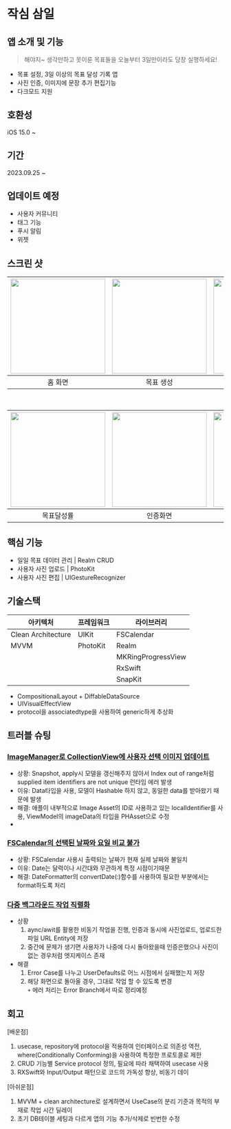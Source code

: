 # 작심 삼일

## 앱 소개 및 기능
> 해야지~ 생각만하고 못이룬 목표들을 오늘부터 3일만이라도 당장 실행하세요!

 - 목표 설정, 3일 이상의 목표 달성 기록 앱</br>
 - 사진 인증, 이미지에 문장 추가 편집기능</br>
 - 다크모드 지원

## 호환성
iOS 15.0 ~

## 기간
2023.09.25 ~ 

## 업데이트 예정
- 사용자 커뮤니티
- 태그 기능
- 푸시 알림
- 위젯

## 스크린 샷
|<img src="https://github.com/DONG-WOON/StickToIt/assets/80871083/6465b944-28b3-47a7-b768-9f2eaf477346" width=220>|<img src="https://github.com/DONG-WOON/StickToIt/assets/80871083/48646356-450b-46f6-9fb8-31bc1d318b69" width=220>|<img src="https://github.com/DONG-WOON/StickToIt/assets/80871083/da2daa46-cf56-49e9-b034-6180915635e1" width=220>|
|:-:|:-:|:-:|
|홈 화면|목표 생성|캘린더|
</br>

|<img src="https://github.com/DONG-WOON/StickToIt/assets/80871083/91458add-2819-4401-8f04-438d35238965" width=220>|<img src="https://github.com/DONG-WOON/StickToIt/assets/80871083/debbd251-332d-422b-9af6-66d1c9b401c0" width=220>|<img src="https://github.com/DONG-WOON/StickToIt/assets/80871083/7fd17ffe-46fe-49c1-8b44-4cdfdbf446e2" width=220>|
|:-:|:-:|:-:|
|목표달성률|인증화면|이미지 편집|


## 핵심 기능
- 일일 목표 데이터 관리 | Realm CRUD
- 사용자 사진 업로드 | PhotoKit
- 사용자 사진 편집 | UIGestureRecognizer

## 기술스택 
|          아키텍처            |   프레임워크  |       라이브러리        |
|            --              |     --     |     --               |
|     Clean Architecture     |   UIKit    |      FSCalendar     |
|           MVVM             |   PhotoKit |       Realm          | 
|                            |            |        MKRingProgressView    |
|                            |            |           RxSwift           |
|                            |            |           SnapKit           |
+ CompositionalLayout + DiffableDataSource
+ UIVisualEffectView
+ protocol을 associatedtype을 사용하여 generic하게 추상화

## 트러블 슈팅

### [ImageManager로 CollectionView에 사용자 선택 이미지 업데이트](https://github.com/DONG-WOON/StickToIt/commit/7d824089d35b5d5184f96c28808fedb68bc9305a)
- 상황: Snapshot, apply시 모델을 갱신해주지 않아서 Index out of range처럼 supplied item identifiers are not unique 런타임 에러 발생
- 이유: Data타입을 사용, 모델이 Hashable 하지 않고, 동일한 data를 받아왔기 때문에 발생
- 해결: 애플이 내부적으로 Image Asset의 ID로 사용하고 있는 localIdentifier를 사용, ViewModel의 imageData의 타입을 PHAsset으로 수정
- 
### [FSCalendar의 선택된 날짜와 요일 비교 불가](https://github.com/DONG-WOON/StickToIt/commit/a60bcc0582c6d1ad0fb86df33fc78f944620f89b)
- 상황: FSCalendar 사용시 출력되는 날짜가 현재 실제 날짜와 불일치
- 이유: Date는 달력이나 시간대와 무관하게 특정 시점이기때문
- 해결: DateFormatter의 convertDate(:)함수를 사용하여 필요한 부분에서는 format하도록 처리

### [다중 백그라운드 작업 직렬화](https://github.com/DONG-WOON/StickToIt/commit/0d9c88e46a30826d2ddfde0f1a515755c3485948)
- 상황
    1. aync/awit를 활용한 비동기 작업을 진행, 인증과 동시에 사진업로드, 업로드한 파일 URL Entity에 저장
    2. 중간에 문제가 생기면 사용자가 나중에 다시 돌아왔을때 인증은했으나 사진이 없는 경우처럼 엣지케이스 존재
- 해결
    1. Error Case를 나누고 UserDefaults로 어느 시점에서 실패했는지 저장
    2. 해당 화면으로 돌아올 경우, 그대로 작업 할 수 있도록 변경</br>
    `+` 에러 처리는 Error Branch에서 따로 정리예정    
## 회고
[배운점]
1. usecase, repository에 protocol을 적용하여 인터페이스로 의존성 역전, where(Conditionally Conforming)을 사용하여 특정한 프로토콜로 제한
2. CRUD 기능별 Service protocol 정의, 필요에 따라 채택하여 usecase 사용
3. RXSwift와 Input/Output 패턴으로 코드의 가독성 향상, 비동기 데이

[아쉬운점]
1. MVVM + clean architecture로 설계하면서 UseCase의 분리 기준과 목적의 부재로 작업 시간 딜레이</br>
2. 초기 DB테이블 세팅과 다르게 앱의 기능 추가/삭제로 빈번한 수정

